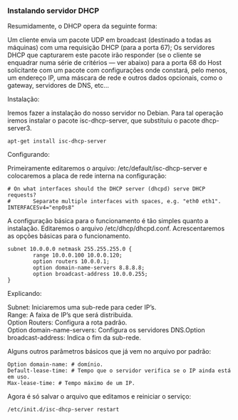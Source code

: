 ### Instalando servidor DHCP

Resumidamente, o DHCP opera da seguinte forma:

Um cliente envia um pacote UDP em broadcast (destinado a todas as máquinas) com uma requisição DHCP (para a porta 67);
Os servidores DHCP que capturarem este pacote irão responder (se o cliente se enquadrar numa série de critérios — ver abaixo) para a porta 68 do Host solicitante com um pacote com configurações onde constará, pelo menos, um endereço IP, uma máscara de rede e outros dados opcionais, como o gateway, servidores de DNS, etc…

Instalação:

Iremos fazer a instalação do nosso servidor no Debian. Para tal operação iremos instalar o pacote isc-dhcp-server, que substituiu o pacote dhcp-server3.
```shell
apt-get install isc-dhcp-server
```
Configurando:

Primeiramente editaremos o arquivo: /etc/default/isc-dhcp-server e colocaremos a placa de rede interna na configuração:
```shell
# On what interfaces should the DHCP server (dhcpd) serve DHCP requests?
#       Separate multiple interfaces with spaces, e.g. "eth0 eth1".
INTERFACESv4="enp0s8"
```
A configuração básica para o funcionamento é tão simples quanto a instalação. Editaremos o arquivo /etc/dhcp/dhcpd.conf. Acrescentaremos as opções básicas para o funcionamento.
```shell
subnet 10.0.0.0 netmask 255.255.255.0 {
        range 10.0.0.100 10.0.0.120;
        option routers 10.0.0.1;
        option domain-name-servers 8.8.8.8;
        option broadcast-address 10.0.0.255;
}
```
Explicando:

Subnet: Iniciaremos uma sub-rede para ceder IP’s.<br>
Range: A faixa de IP’s que será distribuida.<br>
Option Routers: Configura a rota padrão.<br>
Option domain-name-servers: Configura os servidores DNS.Option broadcast-address: Indica o fim da sub-rede.<br>

Alguns outros parâmetros básicos que já vem no arquivo por padrão:
```shell
Option domain-name: # domínio.
Default-lease-time: # Tempo que o servidor verifica se o IP ainda está em uso.
Max-lease-time: # Tempo máximo de um IP.
```
Agora é só salvar o arquivo que editamos e reiniciar o serviço:
```shell
/etc/init.d/isc-dhcp-server restart
```

